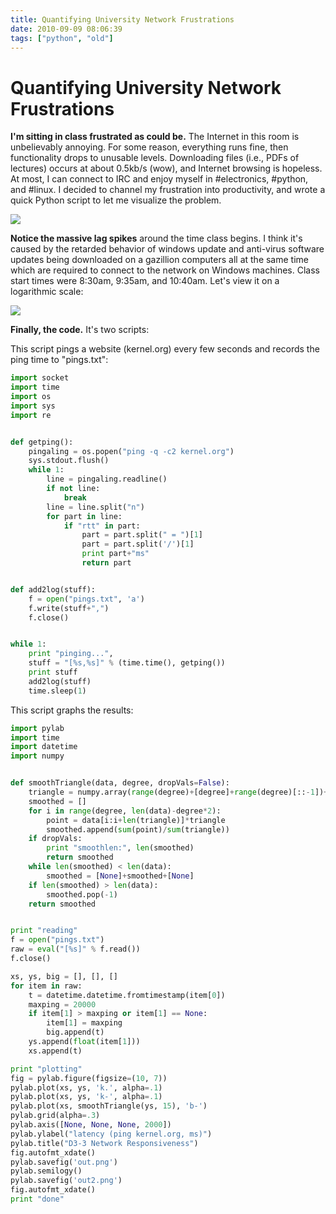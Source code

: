 ```yaml
---
title: Quantifying University Network Frustrations
date: 2010-09-09 08:06:39
tags: ["python", "old"]
---
```


# Quantifying University Network Frustrations

__I'm sitting in class frustrated as could be.__ The Internet in this room is unbelievably annoying.  For some reason, everything runs fine, then functionality drops to unusable levels.  Downloading files (i.e., PDFs of lectures) occurs at about 0.5kb/s (wow), and Internet browsing is hopeless.  At most, I can connect to IRC and enjoy myself in #electronics, #python, and #linux. I decided to channel my frustration into productivity, and wrote a quick Python script to let me visualize the problem.

<div class="text-center img-medium">

[![](https://swharden.com/static/2010/09/09/out_thumb.jpg)](https://swharden.com/static/2010/09/09/out.png)

</div>

__Notice the massive lag spikes__ around the time class begins. I think it's caused by the retarded behavior of windows update and anti-virus software updates being downloaded on a gazillion computers all at the same time which are required to connect to the network on Windows machines. Class start times were 8:30am, 9:35am, and 10:40am.  Let's view it on a logarithmic scale:

<div class="text-center img-medium">

[![](https://swharden.com/static/2010/09/09/out2_thumb.jpg)](https://swharden.com/static/2010/09/09/out2.png)

</div>

__Finally, the code.__ It's two scripts:

This script pings a website (kernel.org) every few seconds and records the ping time to "pings.txt":

```python
import socket
import time
import os
import sys
import re


def getping():
    pingaling = os.popen("ping -q -c2 kernel.org")
    sys.stdout.flush()
    while 1:
        line = pingaling.readline()
        if not line:
            break
        line = line.split("n")
        for part in line:
            if "rtt" in part:
                part = part.split(" = ")[1]
                part = part.split('/')[1]
                print part+"ms"
                return part


def add2log(stuff):
    f = open("pings.txt", 'a')
    f.write(stuff+",")
    f.close()


while 1:
    print "pinging...",
    stuff = "[%s,%s]" % (time.time(), getping())
    print stuff
    add2log(stuff)
    time.sleep(1)
```

This script graphs the results:

```python
import pylab
import time
import datetime
import numpy


def smoothTriangle(data, degree, dropVals=False):
    triangle = numpy.array(range(degree)+[degree]+range(degree)[::-1])+1
    smoothed = []
    for i in range(degree, len(data)-degree*2):
        point = data[i:i+len(triangle)]*triangle
        smoothed.append(sum(point)/sum(triangle))
    if dropVals:
        print "smoothlen:", len(smoothed)
        return smoothed
    while len(smoothed) < len(data):
        smoothed = [None]+smoothed+[None]
    if len(smoothed) > len(data):
        smoothed.pop(-1)
    return smoothed


print "reading"
f = open("pings.txt")
raw = eval("[%s]" % f.read())
f.close()

xs, ys, big = [], [], []
for item in raw:
    t = datetime.datetime.fromtimestamp(item[0])
    maxping = 20000
    if item[1] > maxping or item[1] == None:
        item[1] = maxping
        big.append(t)
    ys.append(float(item[1]))
    xs.append(t)

print "plotting"
fig = pylab.figure(figsize=(10, 7))
pylab.plot(xs, ys, 'k.', alpha=.1)
pylab.plot(xs, ys, 'k-', alpha=.1)
pylab.plot(xs, smoothTriangle(ys, 15), 'b-')
pylab.grid(alpha=.3)
pylab.axis([None, None, None, 2000])
pylab.ylabel("latency (ping kernel.org, ms)")
pylab.title("D3-3 Network Responsiveness")
fig.autofmt_xdate()
pylab.savefig('out.png')
pylab.semilogy()
pylab.savefig('out2.png')
fig.autofmt_xdate()
print "done"
```